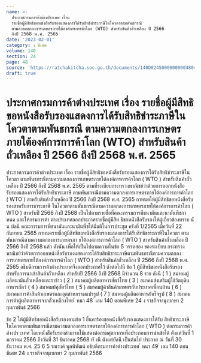 ```yaml
---
name: >-
  ประกาศกรมการค้าต่างประเทศ เรื่อง
  รายชื่อผู้มีสิทธิขอหนังสือรับรองแสดงการได้รับสิทธิชำระภาษีในโควตาตามพันธกรณี
  ตามความตกลงการเกษตรภายใต้องค์การการค้าโลก (WTO) สำหรับสินค้าถั่วเหลือง ปี 2566
  ถึงปี 2568 พ.ศ. 2565
date: '2023-02-01'
category: ง พิเศษ
volume: 140
section: 24
page: 48
source: 'https://ratchakitcha.soc.go.th/documents/140D024S0000000004804.pdf'
draft: true
---
```


# ประกาศกรมการค้าต่างประเทศ เรื่อง รายชื่อผู้มีสิทธิขอหนังสือรับรองแสดงการได้รับสิทธิชำระภาษีในโควตาตามพันธกรณี ตามความตกลงการเกษตรภายใต้องค์การการค้าโลก (WTO) สำหรับสินค้าถั่วเหลือง ปี 2566 ถึงปี 2568 พ.ศ. 2565

ประกาศกรมการค้าต่างประเทศ เรื่อง รายชื่อผู้มีสิทธิขอหนังสือรับรองแสดงการได้รับสิทธิชำระภาษีในโควตา ตามพันธกรณีตามความตกลงการเกษตรภายใต้องค์การการค้าโลก ( WTO ) สำหรับสินค้าถั่วเหลือง ปี 2566 ถึงปี 2568 พ.ศ. 2565 ตามที่ระเบียบกระทรวงพาณิชย์ว่าด้วยการออกหนังสือรับรองแสดงการได้รับสิทธิชาระภาษี ตามพันธกรณีตามความตกลงการเกษตรภายใต้องค์การการค้าโลก ( WTO ) สาหรับสินค้าถั่วเหลือง ปี 2566 ถึงปี 2568 พ.ศ. 2565 กาหนดให้ผู้มีสิทธิขอหนังสือรับรองสาหรับการชาระภาษี ในโควตาตามพันธกรณีตามความตกลงการเกษตรภายใต้องค์การการค้าโลก ( WTO ) สาหรับปี 2566 ถึงปี 2568 เป็นไปตามรายชื่อที่คณะกรรมการพืชนามันและนามันพืชกาหนด และให้กรมการค้า ต่างประเทศออกประกาศรายชื่อผู้มีสิท ธิขอหนังสือรับรองให้ผู้เกี่ยวข้องทราบ นั น บัดนี คณะกรรมการพืชนามันและนามันพืชได้มีมติในการประชุม ครังที่ 1/2565 เมื่อวันที่ 22 กันยายน 2565 กาหนดรายชื่อผู้มีสิทธิขอหนังสือรับรองแสดงการได้รับสิทธิชาระภาษีในโควตา ตามพันธกรณีตามความตกลงการเกษตรภา ยใต้องค์การการค้าโลก ( WTO ) สาหรับสินค้าถั่วเหลือง ปี 2566 ถึงปี 2568 แล้ว ดังนัน เพื่อให้เป็นไปตามความในข้อ 5 วรรคสอง ของระเบียบ กระทรวงพาณิชย์ว่าด้วยการออกหนังสือรับรองแสดงการได้รับสิทธิชาระภาษีตามพันธกรณีตามความตกลง การเกษตรภายใต้องค์การการค้าโลก ( WTO ) สำหรับสินค้าถั่วเหลือง ปี 2566 ถึงปี 2568 พ.ศ. 2565 อธิบดีกรมการค้าต่างประเทศจึงออกประกาศไว้ ดังต่อไปนี ข้อ 1 ผู้มีสิทธิขอหนังสือรับรองสำหรับการนาเข้าสินค้าถั่วเหลือง สำหรับปี 2566 ถึงปี 2568 มีจำนวน 8 ราย ดังนี ( 1 ) สมาคมผู้ผลิตนามันถั่วเหลืองและราข้าว ( 2 ) สมาคมผู้ผลิตอาหารสัตว์ไทย ( 3 ) สมาคมส่งเสริมผู้ใช้วัตถุดิบอาหารสัตว์ ( 4 ) สมาคมปศุสัตว์ไทย ( 5 ) สมาคมผู้ค้าสินค้าเกษตรกับประเทศเพื่อนบ้าน ( 6 ) สมาคมการค้าสินค้าเกษตรและอุตสาหกรรมแปรรูป ( 7 ) สมาคมผู้ผลิตอาหารสำเร็จรูป ( 8 ) สมาคมการค้าผู้ผลิตอาหารจากถั่วเหลืองไทย ้ หนา 48 ่ เลม 140 ตอนพิเศษ 24 ง ราชกิจจานุเบกษา 2 กุมภาพันธ์ 2566

ข้อ 2 ให้ผู้มีสิทธิขอหนังสือรับรองตามข้อ 1 ยื่นคาร้องขอหนังสือรับรองแสดงการได้รับ สิทธิชาระภาษีในโควตาตามพันธกรณีตามความตกลงการเกษตรภายใต้องค์การการค้าโลก ( WTO ) ต่อกรมการค้าต่างปร ะเทศ โดยหนังสือรับรองสามารถใช้แสดงต่อกรมศุลกากรเพื่อประกอบการนำเข้าได้ ตังแต่วันที่ 1 มกราคม 2566 ถึงวันที่ 31 ธันวาคม 2568 ทั งนี ตังแต่บัดนี เป็นต้นไป ประกาศ ณ วันที่ 30 ธันวาคม พ.ศ. 25 6 5 รณรงค์ พูลพิพัฒน์ อธิบดีกรมการค้าต่างประเทศ ้ หนา 49 ่ เลม 140 ตอนพิเศษ 24 ง ราชกิจจานุเบกษา 2 กุมภาพันธ์ 2566
